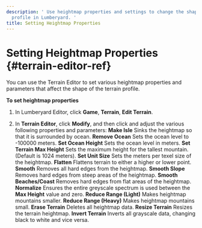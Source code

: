 ```yaml
---
description: ' Use heightmap properties and settings to change the shape of your terrain
  profile in Lumberyard. '
title: Setting Heightmap Properties
---
```

# Setting Heightmap Properties {#terrain-editor-ref}

You can use the Terrain Editor to set various heightmap properties and parameters that affect the shape of the terrain profile\.

**To set heightmap properties**

1. In Lumberyard Editor, click **Game**, **Terrain**, **Edit Terrain**\.

1. In **Terrain Editor**, click **Modify**, and then click and adjust the various following properties and parameters:
**Make Isle**
Sinks the heightmap so that it is surrounded by ocean\.
**Remove Ocean**
Sets the ocean level to -100000 meters\.
**Set Ocean Height**
Sets the ocean level in meters\.
**Set Terrain Max Height**
Sets the maximum height for the tallest mountain\. \(Default is 1024 meters\)\.
**Set Unit Size**
Sets the meters per texel size of the heightmap\.
**Flatten**
Flattens terrain to either a higher or lower point\.
**Smooth**
Removes all hard edges from the heightmap\.
**Smooth Slope**
Removes hard edges from steep areas of the heightmap\.
**Smooth Beaches/Coast**
Removes hard edges from flat areas of the heightmap\.
**Normalize**
Ensures the entire greyscale spectrum is used between the **Max Height** value and zero\.
**Reduce Range \(Light\)**
Makes heightmap mountains smaller\.
**Reduce Range \(Heavy\)**
Makes heightmap mountains small\.
**Erase Terrain**
Deletes all heightmap data\.
**Resize Terrain**
Resizes the terrain heightmap\.
**Invert Terrain**
Inverts all grayscale data, changing black to white and vice versa\.